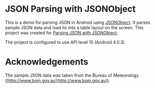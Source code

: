 JSON Parsing with JSONObject
============================
This is a demo for parsing JSON in Android using [JSONObject](http://developer.android.com/reference/org/json/JSONObject.html). It parses sample JSON data and load its into a table layout on the screen. This project was created for [Parsing JSON with JSONObject](http://kahdev.wordpress.com/2012/02/19/android-parsing-json-with-jsonobject). 

The project is configured to use API level 15 (Android 4.0.3).

Acknowledgements
================
The sample JSON data was taken from the Bureau of Meteorology ([http://www.bom.gov.au](http://www.bom.gov.au)).

